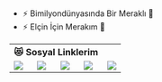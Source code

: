 - ⚡ Bimilyondünyasında Bir Meraklı 🤣
- ⚡ Elçin İçin Merakım &#127775;
<table class="center">
  <tr> 
    <th colspan="4">😻 Sosyal Linklerim</th>
  </tr>
  <tr>
    <td>
      <a href="https://instagram.com/hakandinger">
        <img src="https://img.shields.io/badge/Instagram-E4405F?style=for-the-badge&logo=instagram&logoColor=white">
      </a>
    </td>
    <td>
      <a href="https://twitter.com/dinger_hakan">
        <img src="https://img.shields.io/badge/Twitter-1DA1F2?style=for-the-badge&logo=twitter&logoColor=white">
      </a>
    </td>
    <td>
      <a href="https://github.com/hakandinger">
        <img src="https://img.shields.io/badge/GitHub-100000?style=for-the-badge&logo=github&logoColor=white">
      </a>
    </td>
    <td>
      <a href="mailto:hdngr@hotmail.com.tr">
        <img src="https://img.shields.io/badge/Gmail-D14836?style=for-the-badge&logo=gmail&logoColor=white">
      </a>
    </td>
    <td>
      <a href="http://bimilyondunya.com.tr/">
        <img src="https://img.shields.io/badge/HTML-239120?style=for-the-badge&logo=html5&logoColor=white">
      </a>
    </td>
  </tr>
</table>

